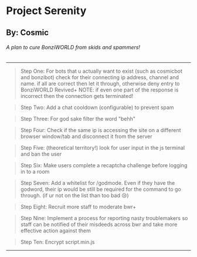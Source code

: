 # Project Serenity
## By: Cosmic
###### A plan to cure BonziWORLD from skids and spammers!

<hr>


> Step One:
 For bots that u actually want to exist (such as cosmicbot and bonzibot) check for their connecting ip address, channel and name. if all are correct then let it through, otherwise deny entry to BonziWORLD Revived+ NOTE: if even one part of the response is incorrect then the connection gets terminated!


> Step Two:
Add a chat cooldown (configurable) to prevent spam


> Step Three:
 For god sake filter the word "behh"


> Step Four:
 Check if the same ip is accessing the site on a different browser window/tab and disconnect it from the server


> Step Five:
 (theoretical territory!) look for user input in the js terminal and ban the user

> Step Six:
 Make users complete a recaptcha challenge before logging in to a room


> Step Seven:
 Add a whitelist for /godmode. Even if they have the godword, their ip would be still be required for the command to go through. (if ur not on the list than too bad 😢)


> Step Eight:
 Recruit more staff to moderate bwr+


> Step Nine:
 Implement a process for reporting nasty troublemakers so staff can be notified of their misdeeds across bwr and take more effective action against them


> Step Ten:
 Encrypt script.min.js

<hr>
